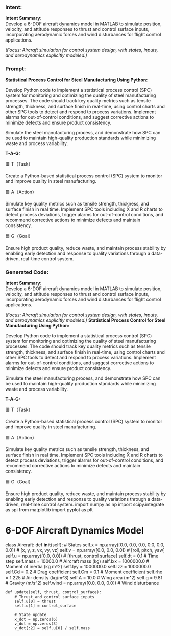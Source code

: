 ### Intent:
**Intent Summary:**  
Develop a 6-DOF aircraft dynamics model in MATLAB to simulate position, velocity, and attitude responses to thrust and control surface inputs, incorporating aerodynamic forces and wind disturbances for flight control applications.  

*(Focus: Aircraft simulation for control system design, with states, inputs, and aerodynamics explicitly modeled.)*

### Prompt:
**Statistical Process Control for Steel Manufacturing Using Python:**

Develop Python code to implement a statistical process control (SPC) system for monitoring and optimizing the quality of steel manufacturing processes. The code should track key quality metrics such as tensile strength, thickness, and surface finish in real-time, using control charts and other SPC tools to detect and respond to process variations. Implement alarms for out-of-control conditions, and suggest corrective actions to minimize defects and ensure product consistency.

Simulate the steel manufacturing process, and demonstrate how SPC can be used to maintain high-quality production standards while minimizing waste and process variability.

**T-A-G:**

🟥 T（Task）

Create a Python-based statistical process control (SPC) system to monitor and improve quality in steel manufacturing.

🟩 A（Action）

Simulate key quality metrics such as tensile strength, thickness, and surface finish in real time. Implement SPC tools including X̄ and R charts to detect process deviations, trigger alarms for out-of-control conditions, and recommend corrective actions to minimize defects and maintain consistency.

🟦 G（Goal）

Ensure high product quality, reduce waste, and maintain process stability by enabling early detection and response to quality variations through a data-driven, real-time control system.

### Generated Code:
**Intent Summary:**  
Develop a 6-DOF aircraft dynamics model in MATLAB to simulate position, velocity, and attitude responses to thrust and control surface inputs, incorporating aerodynamic forces and wind disturbances for flight control applications.  

*(Focus: Aircraft simulation for control system design, with states, inputs, and aerodynamics explicitly modeled.)*
**Statistical Process Control for Steel Manufacturing Using Python:**

Develop Python code to implement a statistical process control (SPC) system for monitoring and optimizing the quality of steel manufacturing processes. The code should track key quality metrics such as tensile strength, thickness, and surface finish in real-time, using control charts and other SPC tools to detect and respond to process variations. Implement alarms for out-of-control conditions, and suggest corrective actions to minimize defects and ensure product consistency.

Simulate the steel manufacturing process, and demonstrate how SPC can be used to maintain high-quality production standards while minimizing waste and process variability.

**T-A-G:**

🟥 T（Task）

Create a Python-based statistical process control (SPC) system to monitor and improve quality in steel manufacturing.

🟩 A（Action）

Simulate key quality metrics such as tensile strength, thickness, and surface finish in real time. Implement SPC tools including X̄ and R charts to detect process deviations, trigger alarms for out-of-control conditions, and recommend corrective actions to minimize defects and maintain consistency.

🟦 G（Goal）

Ensure high product quality, reduce waste, and maintain process stability by enabling early detection and response to quality variations through a data-driven, real-time control system.
import numpy as np
import scipy.integrate as spi
from matplotlib import pyplot as plt

# 6-DOF Aircraft Dynamics Model
class Aircraft:
    def __init__(self):
        # States
        self.x = np.array([0.0, 0.0, 0.0, 0.0, 0.0, 0.0])  # [x, y, z, vx, vy, vz]
        self.v = np.array([0.0, 0.0, 0.0])                 # [roll, pitch, yaw]
        self.u = np.array([0.0, 0.0])                      # [thrust, control surface]
        self.dt = 0.1                                      # Time step
        self.mass = 10000.0                                # Aircraft mass (kg)
        self.Ixx = 1000000.0                               # Moment of inertia (kg m^2)
        self.Iyy = 1000000.0
        self.Izz = 1000000.0
        self.Cd = 0.2                                      # Drag coefficient
        self.Cm = 0.1                                      # Moment coefficient
        self.rho = 1.225                                  # Air density (kg/m^3)
        self.A = 10.0                                      # Wing area (m^2)
        self.g = 9.81                                      # Gravity (m/s^2)
        self.wind = np.array([0.0, 0.0, 0.0])             # Wind disturbance

    def update(self, thrust, control_surface):
        # Thrust and control surface inputs
        self.u[0] = thrust
        self.u[1] = control_surface

        # State update
        x_dot = np.zeros(6)
        v_dot = np.zeros(3)
        v_dot[:2] = self.u[0] / self.mass
